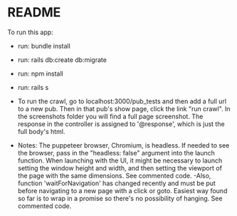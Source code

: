 # README

To run this app:

- run: bundle install
- run: rails db:create db:migrate
- run: npm install
- run: rails s

- To run the crawl, go to localhost:3000/pub_tests and then add a full url to a new pub. Then in that pub's show page, click the link "run crawl". In the screenshots folder you will find a full page screenshot. The response in the controller is assigned to '@response', which is just the full body's html.

- Notes: The puppeteer browser, Chromium, is headless. If needed to see the browser, pass in the "headless: false" argument into the launch function. When launching with the UI, it might be necessary to launch setting the window height and width, and then setting the viewport of the page with the same dimensions. See commented code.
-Also, function 'waitForNavigation' has changed recently and must be put before navigating to a new page with a click or goto. Easiest way found so far is to wrap in a promise so there's no possibility of hanging. See commented code.
